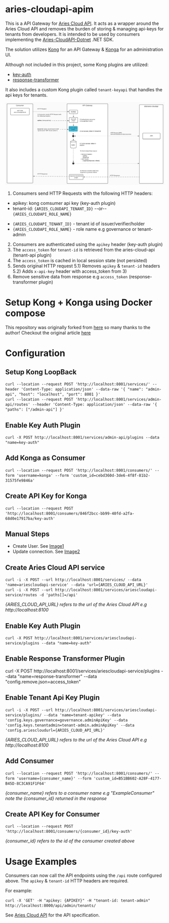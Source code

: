 # aries-cloudapi-apim
This is a API Gateway for [Aries Cloud API](https://github.com/didx-xyz/aries-cloudapi-python). It acts as a wrapper around the Aries Cloud API and removes the burden of storing & managing api-keys for tenants from developers. It is intended to be used by consumers implementing the [Aries-CloudAPI-Dotnet](http://) .NET SDK. 

The solution utilizes [Kong](https://github.com/Kong/kong) for an API Gateway & [Konga](https://github.com/pantsel/konga) for an administration UI. 

Although not included in this project, some Kong plugins are utilized:
- [key-auth](https://github.com/Kong/kong/tree/master/kong/plugins/key-auth)
- [response-transformer](https://github.com/Kong/kong/tree/master/kong/plugins/response-transformer)

It also includes a custom Kong plugin called `tenant-keyapi` that handles the api keys for tenants.

![Overview](/docs/overview.png)

1) Consumers send HTTP Requests with the following HTTP headers:
- apikey: kong comsumer api key (key-auth plugin)
- tenant-id: `{ARIES_CLOUDAPI_TENANT_ID}` --or-- `{ARIES_CLOUDAPI_ROLE_NAME}`
* `{ARIES_CLOUDAPI_TENANT_ID}` - tenant id of issuer/verifier/holder
* `{ARIES_CLOUDAPI_ROLE_NAME}` - role name e.g governance or tenant-admin
2) Consumers are authenticated using the `apikey` header (key-auth plugin)
3) The `access_token` for `tenant-id` is retrieved from the aries-cloud-api (tenant-api plugin)
4) The `access_token` is cached in local session state (not persisted)
5) Sends original HTTP request
    5.1) Removes `apikey` & `tenant-id` headers
    5.2) Adds `x-api-key` header with access_token from 3)
6) Remove sensitive data from response e.g `access_token` (response-transformer plugin)

# Setup Kong + Konga using Docker compose
This repository was originally forked from [here](https://github.com/vousmeevoyez/kong-konga-example) so many thanks to the author!
Checkout the original article [here](https://dev.to/vousmeevoyez/setup-kong-konga-part-2-dan)

# Configuration
## Setup Kong LoopBack
```
curl --location --request POST 'http://localhost:8001/services/' --header 'Content-Type: application/json' --data-raw '{ "name": "admin-api", "host": "localhost", "port": 8001 }'
curl --location --request POST 'http://localhost:8001/services/admin-api/routes' --header 'Content-Type: application/json' --data-raw '{ "paths": ["/admin-api"] }'
```

## Enable Key Auth Plugin
```
curl -X POST http://localhost:8001/services/admin-api/plugins --data "name=key-auth" 
```

## Add Konga as Consumer
```
curl --location --request POST 'http://localhost:8001/consumers/' --form 'username=konga' --form 'custom_id=cebd360d-3de6-4f8f-81b2-31575fe9846a'
```

## Create API Key for Konga
```
curl --location --request POST 'http://localhost:8001/consumers/846f2bcc-bb99-40fd-a2fa-68d0e17917ba/key-auth'
```

## Manual Steps
- Create User. See [Image1](%2FScreen%20Shot%202020-12-03%20at%2007.28.18.png)
- Update connection. See [Image2](/setup.png)

## Create Aries Cloud API service
```
curl -i -X POST --url http://localhost:8001/services/ --data 'name=ariescloudapi-service' --data 'url={ARIES_CLOUD_API_URL}'  
curl -i -X POST --url http://localhost:8001/services/ariescloudapi-service/routes -d 'paths[]=/api'  
```
_{ARIES_CLOUD_API_URL} refers to the url of the Aries Cloud API e.g http://localhost:8100_

## Enable Key Auth Plugin
```
curl -X POST http://localhost:8001/services/ariescloudapi-service/plugins --data "name=key-auth" 
```

## Enable Response Transformer Plugin
curl -X POST http://localhost:8001/services/ariescloudapi-service/plugins --data "name=response-transformer" --data "config.remove.json=access_token"

## Enable Tenant Api Key Plugin
```
curl -i -X POST --url http://localhost:8001/services/ariescloudapi-service/plugins/ --data 'name=tenant-apikey' --data 'config.keys.governance=governance.adminApiKey' --data 'config.keys.tenantadmin=tenant-admin.adminApiKey' --data 'config.ariescloudurl={ARIES_CLOUD_API_URL}'
```
_{ARIES_CLOUD_API_URL} refers to the url of the Aries Cloud API e.g http://localhost:8100_

## Add Consumer
```
curl --location --request POST 'http://localhost:8001/consumers/' --form 'username={consumer_name}' --form 'custom_id=B51BB602-A28F-4177-B45D-8C3CA91F1F64'
```
_{consumer_name} refers to a consumer name e.g "ExampleConsumer"_
_note the {consumer_id} returned in the response_

## Create API Key for Consumer
```
curl --location --request POST 'http://localhost:8001/consumers/{consumer_id}/key-auth'
```
_{consumer_id} refers to the id of the consumer created above_

# Usage Examples
Consumers can now call the API endpoints using the `/api` route configured above. The `apikey` & `tenant-id` HTTP headers are required. 

For example:

```
curl -X 'GET' -H "apikey: {APIKEY}" -H "tenant-id: tenant-admin" http://localhost:8000/api/admin/tenants/
```

See [Aries Cloud API](https://github.com/didx-xyz/aries-cloudapi-python) for the API specification.

